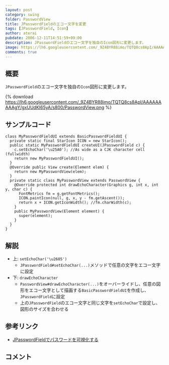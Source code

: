 ```yaml
---
layout: post
category: swing
folder: PasswordView
title: JPasswordFieldのエコー文字を変更
tags: [JPasswordField, Icon]
author: aterai
pubdate: 2006-12-11T14:51:59+09:00
description: JPasswordFieldのエコー文字を独自のIcon図形に変更します。
image: https://lh6.googleusercontent.com/_9Z4BYR88imo/TQTQ8cs8ApI/AAAAAAAAAgY/gxUUdKI65yA/s800/PasswordView.png
comments: true
---
```

## 概要
`JPasswordField`のエコー文字を独自の`Icon`図形に変更します。

{% download https://lh6.googleusercontent.com/_9Z4BYR88imo/TQTQ8cs8ApI/AAAAAAAAAgY/gxUUdKI65yA/s800/PasswordView.png %}

## サンプルコード
<pre class="prettyprint"><code>class MyPasswordFieldUI extends BasicPasswordFieldUI {
  private static final StarIcon ICON = new StarIcon();
  public static MyPasswordFieldUI createUI(JPasswordField c) {
    c.setEchoChar('\u25A0'); //As wide as a CJK character cell (fullwidth)
    return new MyPasswordFieldUI();
  }
  @Override public View create(Element elem) {
    return new MyPasswordView(elem);
  }
  private static class MyPasswordView extends PasswordView {
    @Override protected int drawEchoCharacter(Graphics g, int x, int y, char c) {
      FontMetrics fm = g.getFontMetrics();
      ICON.paintIcon(null, g, x, y - fm.getAscent());
      return x + ICON.getIconWidth(); //fm.charWidth(c);
    }
    public MyPasswordView(Element element) {
      super(element);
    }
  }
}
</code></pre>

## 解説
- 上: `setEchoChar('\u2605')`
    - `JPasswordField#setEchoChar(...)`メソッドで任意の文字をエコー文字に設定
- 下: `drawEchoCharacter`
    - `PasswordView#drawEchoCharacter(...)`をオーバーライドし、任意の図形をエコー文字として描画する`BasicPasswordFieldUI`を作成し、`JPasswordField`に設定
    - 上の`JPasswordField`のエコー文字と同じ文字を`setEchoChar`で設定し、図形のサイズを合わせる

<!-- dummy comment line for breaking list -->

## 参考リンク
- [JPasswordFieldでパスワードを可視化する](https://ateraimemo.com/Swing/ShowHidePasswordField.html)

<!-- dummy comment line for breaking list -->

## コメント
